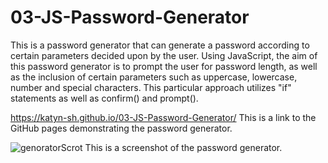 # 03-JS-Password-Generator

This is a password generator that can generate a password according to certain parameters decided upon by the user. Using JavaScript, the aim of this password generator is to prompt the user for password length, as well as the inclusion of certain parameters such as uppercase, lowercase, number and special characters. This particular approach utilizes "if" statements as well as confirm() and prompt().

https://katyn-sh.github.io/03-JS-Password-Generator/
This is a link to the GitHub pages demonstrating the password generator.

![genoratorScrot](/03-JS-Password-Generator/pw%20scrot.png)
This is a screenshot of the password generator.
